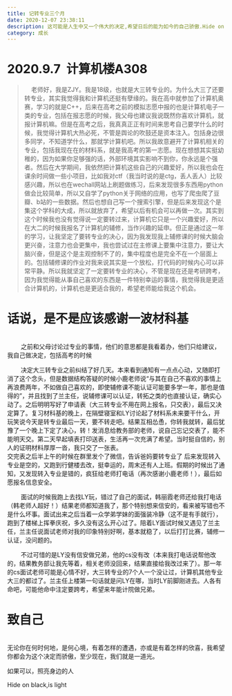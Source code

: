 ```yaml
---
title: 记转专业三个月
date: 2020-12-07 23:38:11
description: 这可能是人生中又一个伟大的决定,希望日后的能为如今的自己骄傲.Hide on black, is light
category: 成长
---
```

# 2020.9.7&nbsp;&nbsp;计算机楼A308 
>&nbsp;&nbsp;&nbsp;&nbsp;老师好，我是ZJY。我是18级，也就是大三转专业的。为什么大三了还要转专业，其实我觉得我和计算机还挺有孽缘的。我在高中就参加了计算机奥赛，学习的就是C++，后来在高考之前的模拟志愿中报的也是计算机电子一类的专业，包括在报志愿的时候，我父母也建议我说既然你喜欢计算机，就报计算机嘛。但是在高考之后，我真真正正有时间来思考自己要学什么的时候，我觉得计算机大热必死，不管是舆论的吹鼓还是资本注入。包括身边很多同学，不知道学什么，那就学计算机吧。所以我故意避开了计算机相关的专业，包括我现在在的材料系，就是我高考的第一志愿。现在想想其实挺幼稚的，因为如果你足够强的话，外部环境其实影响不到你，你永远是个强者。然后在大学期间，我依然把计算机这些自己的兴趣爱好，所以我也会在课余时间做一些小项目，比如我对ctf（我当时说的是ctg，丢人丢人）比较感兴趣，所以也在wechall网站上刷题做练习，后来发现很多东西用python做会比较简单，所以又自学了python关于网络的应用，也写了爬虫爬了豆瓣、b站的一些数据。然后也想自己写一个搜索引擎，但是后来发现这个是集这个学科的大成，所以就放弃了，希望以后有机会可以再做一次。其实到这个时候我也没有觉得说一定要转过来，计算机它只是一个兴趣爱好，所以在大二的时候我报名了计算机的辅修，当作兴趣的延申。但正是通过这一年的学习，让我坚定了要转专业的决心，因为我发现我上辅修课的时候大脑会更兴奋，注意力也会更集中，我也尝试过在主修课上要集中注意力，要让大脑兴奋，但是这个是主观控制不了的，集中程度也是完全不在一个层面上的。包括辅修课的作业对我来说其实是一个放松，打代码的时候内心可以非常平静。所以我就坚定了一定要转专业的决心，不管是现在还是考研跨考，因为我觉得能从事自己喜欢的东西是一件特别幸运的事情，我觉得我是更适合计算机的，计算机也是更适合我的，希望老师能给我这个机会。

# 话说，是不是应该感谢一波材科基
  <br/>
&nbsp;&nbsp;&nbsp;&nbsp;&nbsp;&nbsp;&nbsp;&nbsp;之前和父母讨论过专业的事情，他们的意思都是我看着办，他们只给建议，我自己做决定，包括高考的时候  
   
 &nbsp;&nbsp;&nbsp;&nbsp;&nbsp;&nbsp;&nbsp;&nbsp;决定大三转专业之前纠结了好几天。本来看到通知有一点点心动，又随即打消了这个念头，但是数据结构答疑的时候小鹿老师说“与其在自己不喜欢的事情上再浪费两年，不如做自己喜欢的，即使辅修课不能认证可能要多学一年，那也是值得的”，并且找到了兰主任，说辅修课可以认证，转拓之类的也直接认证，确实心动了。之后明明写好了申请表（大三转专业不用在网上报名，只交表），最后又决定算了。复习材科基的晚上，在隔壁寝室和LY讨论起了材料系未来要干什么，开玩笑说今天是转专业最后一天，要不转走吧。结果互相怂恿，你转我就转，最后犹豫了一个晚上下定了决心，转！发消息给教务部的老师，说自己忘记交表了，能不能明天交。第二天早起填表打印送表，生活再一次充满了希望。当时挺自信的，别人的证明材料厚厚一沓，我只交了一张表。  
 交完表之后半上午的时候在群里发个了微信，告诉爸妈要转专业了
 后来发现转入专业是空的，又跑到行健楼去改，挺幸运的，周末还有人上班。假期的时候出了通知，又发现转入专业是错的，疯狂给老师打电话（再次感谢小鹿老师！），最后如愿报名信息安全。  
   
 &nbsp;&nbsp;&nbsp;&nbsp;&nbsp;&nbsp;&nbsp;&nbsp;面试的时候我跑上去找LY玩，错过了自己的面试，韩丽霞老师还给我打电话（韩老师人超好！）结果老师都知道我了，那个特别想来信安的，看来被写错也不是什么坏事。面试出来之后当着一众学弟学妹的面强装冷静（这不是有手就行），跑到了楼梯上挥拳庆祝，多久没有这么开心过了。陪着LY面试时候又遇见了兰主任，兰主任说面试老师对我的印象特别好啊，基本就稳了，以后打打比赛，辅修一认证，没问题的。  
   
 &nbsp;&nbsp;&nbsp;&nbsp;&nbsp;&nbsp;&nbsp;&nbsp;不过可惜的是LY没有信安做兄弟，他的cs没有改（本来我打电话说帮他改的，结果教务部让我先等着，相关老师没回来，结果直接给我改过来了）。那一年的cs面试老师可能是心情不好，大三转专业的7个人一个没让过，计算机其他专业大三的都过了。兰主任上楼第一句话就是问LY在哪，当时LY前脚刚进去。人各有命吧，可能他命中注定要跨考，希望来年能计院做兄弟。
# 致自己
  <br/>
无论你在何时何地，是何心境，有着怎样的遭遇，亦或是有着怎样的欣喜，我希望你都会为这个决定而骄傲，至少现在，我们就是一道光。  
  
如果可以，照亮身边的人  
  
Hide on black,is light